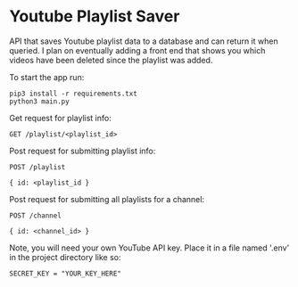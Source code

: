 # Youtube Playlist Saver
API that saves Youtube playlist data to a database and can return it when queried. 
I plan on eventually adding a front end that shows you which videos have been deleted since the playlist was added.

To start the app run:

```
pip3 install -r requirements.txt
python3 main.py
```

Get request for playlist info:

```
GET /playlist/<playlist_id>
```

Post request for submitting playlist info:

```
POST /playlist

{ id: <playlist_id }
```

Post request for submitting all playlists for a channel:

```
POST /channel

{ id: <channel_id> }
```

Note, you will need your own YouTube API key. Place it in a file named '.env' in the project directory like so:
```
SECRET_KEY = "YOUR_KEY_HERE"
```
